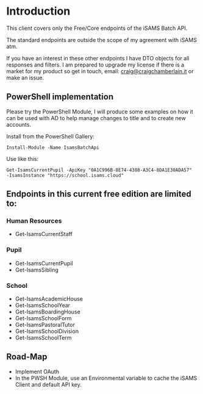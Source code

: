 # Introduction 
This client covers only the Free/Core endpoints of the iSAMS Batch API.

The standard endpoints are outside the scope of my agreement with iSAMS atm.

If you have an interest in these other endpoints I have DTO objects for all responses and filters.  I am prepared to upgrade my license if there is a market for my product so get in touch, email: craig@craigchamberlain.it or make an issue.


## PowerShell implementation

Please try the PowerShell Module, I will produce some examples on how it can be used with AD to help manage changes to title and to create new accounts.

Install from the PowerShell Gallery:

    Install-Module -Name IsamsBatchApi

Use like this:

    Get-IsamsCurrentPupil -ApiKey "0A1C996B-8E74-4388-A3C4-8DA1E30ADA57"  -IsamsInstance "https://school.isams.cloud"  

## Endpoints in this current free edition are limited to:
  
### Human Resources
  - Get-IsamsCurrentStaff

### Pupil
  - Get-IsamsCurrentPupil
  - Get-IsamsSibling

### School
  - Get-IsamsAcademicHouse
  - Get-IsamsSchoolYear
  - Get-IsamsBoardingHouse
  - Get-IsamsSchoolForm
  - Get-IsamsPastoralTutor
  - Get-IsamsSchoolDivision
  - Get-IsamsSchoolTerm

## Road-Map

- Implement OAuth
- In the PWSH Module, use an Environmental variable to cache the iSAMS Client and default API key.  
